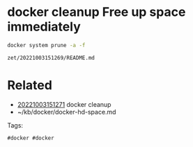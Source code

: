 # docker cleanup Free up space immediately
```bash
docker system prune -a -f
```

` zet/20221003151269/README.md `

# Related

- [20221003151271](/zet/20221003151271/README.md) docker cleanup
- ~/kb/docker/docker-hd-space.md

Tags:

    #docker #docker 
